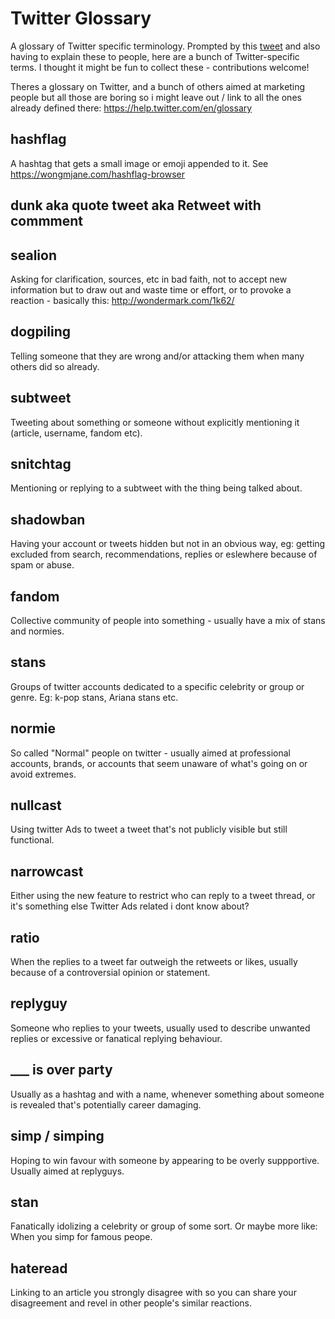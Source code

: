 # Twitter Glossary
A glossary of Twitter specific terminology. Prompted by this [tweet](https://twitter.com/jayholler/status/1266021381298221056) and also having to explain these to people, here are a bunch of Twitter-specific terms. I thought it might be fun to collect these - contributions welcome!

Theres a glossary on Twitter, and a bunch of others aimed at marketing people but all those are boring so i might leave out / link to all the ones already defined there: https://help.twitter.com/en/glossary

## hashflag

A hashtag that gets a small image or emoji appended to it. See <https://wongmjane.com/hashflag-browser>

## dunk aka quote tweet aka Retweet with commment

## sealion

Asking for clarification, sources, etc in bad faith, not to accept new information but to draw out and waste time or effort, or to provoke a reaction - basically this: <http://wondermark.com/1k62/>

## dogpiling

Telling someone that they are wrong and/or attacking them when many others did so already.

## subtweet

Tweeting about something or someone without explicitly mentioning it (article, username, fandom etc).

## snitchtag

Mentioning or replying to a subtweet with the thing being talked about.

## shadowban

Having your account or tweets hidden but not in an obvious way, eg: getting excluded from search, recommendations, replies or eslewhere because of spam or abuse.

## fandom

Collective community of people into something - usually have a mix of stans and normies.

## stans

Groups of twitter accounts dedicated to a specific celebrity or group or genre. Eg: k-pop stans, Ariana stans etc.

## normie

So called "Normal" people on twitter - usually aimed at professional accounts, brands, or accounts that seem unaware of what's going on or avoid extremes.

## nullcast

Using twitter Ads to tweet a tweet that's not publicly visible but still functional.

## narrowcast

Either using the new feature to restrict who can reply to a tweet thread, or it's something else Twitter Ads related i dont know about?

## ratio

When the replies to a tweet far outweigh the retweets or likes, usually because of a controversial opinion or statement.

## replyguy

Someone who replies to your tweets, usually used to describe unwanted replies or excessive or fanatical replying behaviour.

## ___ is over party

Usually as a hashtag and with a name, whenever something about someone is revealed that's potentially career damaging.

## simp / simping

Hoping to win favour with someone by appearing to be overly suppportive. Usually aimed at replyguys.

## stan

Fanatically idolizing a celebrity or group of some sort. Or maybe more like: When you simp for famous peope.

## hateread

Linking to an article you strongly disagree with so you can share your disagreement and revel in other people's similar reactions.
